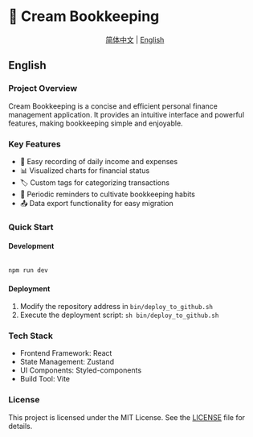 # 🍦 Cream Bookkeeping

<p align="center">
  <a href="./README.md">简体中文</a> | <a href="./English.md">English</a>
</p>

## English

### Project Overview

Cream Bookkeeping is a concise and efficient personal finance management application. It provides an intuitive interface and powerful features, making bookkeeping simple and enjoyable.

### Key Features

- 📝 Easy recording of daily income and expenses
- 📊 Visualized charts for financial status
- 🏷️ Custom tags for categorizing transactions
- 📅 Periodic reminders to cultivate bookkeeping habits
- 📤 Data export functionality for easy migration

### Quick Start

#### Development

```bash

npm run dev

```


#### Deployment

1. Modify the repository address in `bin/deploy_to_github.sh`
2. Execute the deployment script: `sh bin/deploy_to_github.sh` 


### Tech Stack

- Frontend Framework: React
- State Management: Zustand
- UI Components: Styled-components
- Build Tool: Vite


### License

This project is licensed under the MIT License. See the [LICENSE](LICENSE) file for details.




